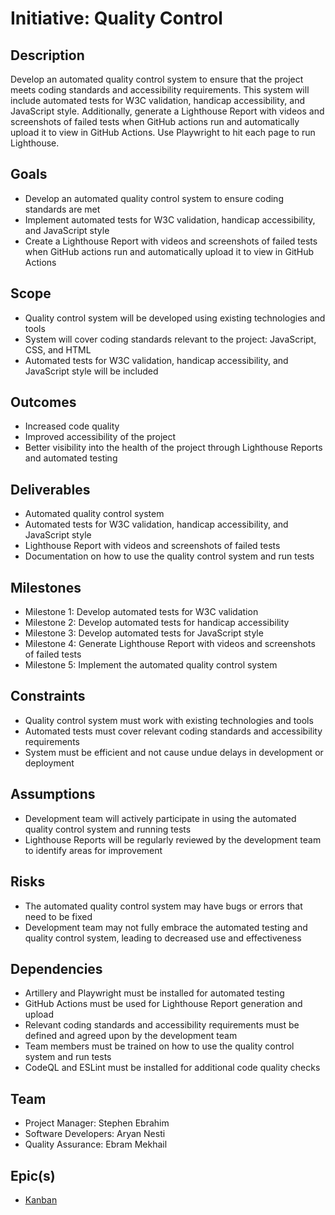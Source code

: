 # Initiative: Quality Control

## Description
Develop an automated quality control system to ensure that the project meets coding standards and accessibility requirements. This system will include automated tests for W3C validation, handicap accessibility, and JavaScript style. Additionally, generate a Lighthouse Report with videos and screenshots of failed tests when GitHub actions run and automatically upload it to view in GitHub Actions. Use Playwright to hit each page to run Lighthouse.

## Goals
- Develop an automated quality control system to ensure coding standards are met
- Implement automated tests for W3C validation, handicap accessibility, and JavaScript style
- Create a Lighthouse Report with videos and screenshots of failed tests when GitHub actions run and automatically upload it to view in GitHub Actions

## Scope
- Quality control system will be developed using existing technologies and tools
- System will cover coding standards relevant to the project: JavaScript, CSS, and HTML
- Automated tests for W3C validation, handicap accessibility, and JavaScript style will be included

## Outcomes
- Increased code quality
- Improved accessibility of the project
- Better visibility into the health of the project through Lighthouse Reports and automated testing

## Deliverables
- Automated quality control system
- Automated tests for W3C validation, handicap accessibility, and JavaScript style
- Lighthouse Report with videos and screenshots of failed tests
- Documentation on how to use the quality control system and run tests

## Milestones
- Milestone 1: Develop automated tests for W3C validation
- Milestone 2: Develop automated tests for handicap accessibility
- Milestone 3: Develop automated tests for JavaScript style
- Milestone 4: Generate Lighthouse Report with videos and screenshots of failed tests
- Milestone 5: Implement the automated quality control system

## Constraints
- Quality control system must work with existing technologies and tools
- Automated tests must cover relevant coding standards and accessibility requirements
- System must be efficient and not cause undue delays in development or deployment

## Assumptions
- Development team will actively participate in using the automated quality control system and running tests
- Lighthouse Reports will be regularly reviewed by the development team to identify areas for improvement

## Risks
- The automated quality control system may have bugs or errors that need to be fixed
- Development team may not fully embrace the automated testing and quality control system, leading to decreased use and effectiveness

## Dependencies
- Artillery and Playwright must be installed for automated testing
- GitHub Actions must be used for Lighthouse Report generation and upload
- Relevant coding standards and accessibility requirements must be defined and agreed upon by the development team
- Team members must be trained on how to use the quality control system and run tests
- CodeQL and ESLint must be installed for additional code quality checks

## Team
- Project Manager: Stephen Ebrahim
- Software Developers: Aryan Nesti
- Quality Assurance: Ebram Mekhail

## Epic(s)

- [Kanban](./epics/kanban.md)
